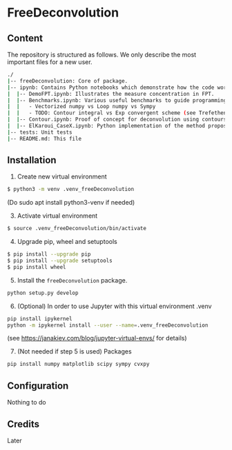 # FreeDeconvolution

## Content

The repository is structured as follows. We only describe the most important files for a new user.
```bash
./
|-- freeDeconvolution: Core of package. 
|-- ipynb: Contains Python notebooks which demonstrate how the code works
|  |-- DemoFPT.ipynb: Illustrates the measure concentration in FPT.
|  |-- Benchmarks.ipynb: Various useful benchmarks to guide programming choices. For example:
|  |   - Vectorized numpy vs Loop numpy vs Sympy
|  |   - TODO: Contour integral vs Exp convergent scheme (see Trefethen).
|  |-- Contour.ipynb: Proof of concept for deconvolution using contours then OPRL reconstruction.
|  |-- ElKaroui_CaseX.ipynb: Python implementation of the method proposed by El Karoui, using convex optimization (cvxpy).
|-- tests: Unit tests
|-- README.md: This file
```

## Installation

1. Create new virtual environment

```bash
$ python3 -m venv .venv_freeDeconvolution
```

(Do
sudo apt install python3-venv
if needed)

3. Activate virtual environment

```bash
$ source .venv_freeDeconvolution/bin/activate
```

4. Upgrade pip, wheel and setuptools 

```bash
$ pip install --upgrade pip
$ pip install --upgrade setuptools
$ pip install wheel
```

5. Install the `freeDeconvolution` package.

```bash
python setup.py develop
```

6. (Optional) In order to use Jupyter with this virtual environment .venv
```bash
pip install ipykernel
python -m ipykernel install --user --name=.venv_freeDeconvolution
```
(see https://janakiev.com/blog/jupyter-virtual-envs/ for details)

7. (Not needed if step 5 is used) Packages
```bash
pip install numpy matplotlib scipy sympy cvxpy
```

## Configuration
Nothing to do

## Credits
Later